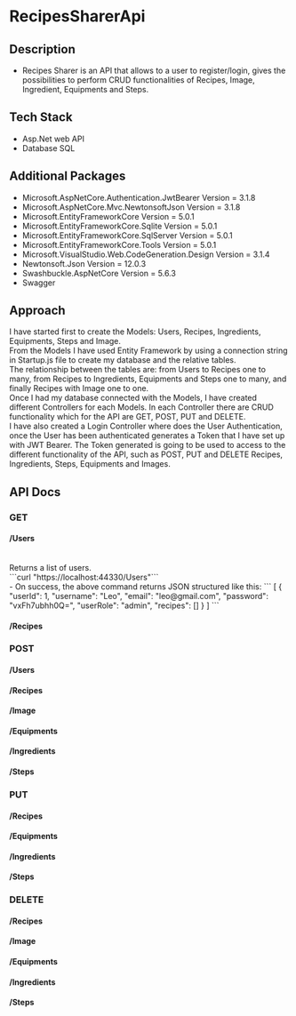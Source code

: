 # RecipesSharerApi

## Description
- Recipes Sharer is an API that allows to a user to register/login, gives the possibilities to perform CRUD functionalities of Recipes, Image, Ingredient, Equipments and Steps.

## Tech Stack
- Asp.Net web API
- Database SQL

## Additional Packages
- Microsoft.AspNetCore.Authentication.JwtBearer Version = 3.1.8
- Microsoft.AspNetCore.Mvc.NewtonsoftJson Version = 3.1.8
- Microsoft.EntityFrameworkCore Version = 5.0.1 
- Microsoft.EntityFrameworkCore.Sqlite Version = 5.0.1 
- Microsoft.EntityFrameworkCore.SqlServer Version = 5.0.1  
- Microsoft.EntityFrameworkCore.Tools Version = 5.0.1
- Microsoft.VisualStudio.Web.CodeGeneration.Design Version = 3.1.4 
- Newtonsoft.Json Version = 12.0.3 
- Swashbuckle.AspNetCore Version = 5.6.3
- Swagger

## Approach
I have started first to create the Models: Users, Recipes, Ingredients, Equipments, Steps and Image. <br />
From the Models I have used Entity Framework by using a connection string in Startup.js file to create my database and the relative tables. <br />
The relationship between the tables are: from Users to Recipes one to many, from Recipes to Ingredients, Equipments and Steps one to many, and finally Recipes with Image one to one. <br />
Once I had my database connected with the Models, I have created different Controllers for each Models. In each Controller there are CRUD functionality which for the API
are GET, POST, PUT and DELETE. <br />
I have also created a Login Controller where does the User Authentication, once the User has been authenticated generates a Token that I have set up with JWT Bearer. The Token generated is going to be used to access to the different functionality of the API, such as POST, PUT and DELETE Recipes, Ingredients, Steps, Equipments and Images.

## API Docs
### GET
#### /Users
<br />
Returns a list of users.
<br />
```curl "https://localhost:44330/Users"```
<br />
- On success, the above command returns JSON structured like this:
```
[
    {
        "userId": 1,
        "username": "Leo",
        "email": "leo@gmail.com",
        "password": "vxFh7ubhh0Q=",
        "userRole": "admin",
        "recipes": []
    }
]
```

#### /Recipes

### POST
#### /Users
#### /Recipes
#### /Image
#### /Equipments
#### /Ingredients
#### /Steps
### PUT
#### /Recipes
#### /Equipments
#### /Ingredients
#### /Steps
### DELETE
#### /Recipes
#### /Image
#### /Equipments
#### /Ingredients
#### /Steps